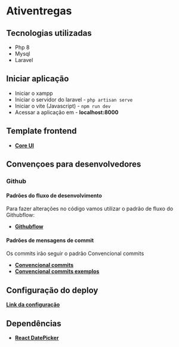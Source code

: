 # Ativentregas

## Tecnologias utilizadas

- Php 8
- Mysql
- Laravel

## Iniciar aplicação

- Iniciar o xampp
- Iniciar o servidor do laravel - ``` php artisan serve ```
- Iniciar o vite (Javascript) - ``` npm run dev ```
- Acessar a aplicação em - **localhost:8000**

## Template frontend

- **[Core UI](https://coreui.io/react/)**

## Convençoes para desenvolvedores

### **Github**

#### Padrões do fluxo de desenvolvimento
Para fazer alterações no código vamos utilizar o padrão de fluxo do Githubflow:

- **[Githubflow](https://warcontent.com/github-flow/)**

#### Padrões de mensagens de commit
Os commits irão seguir o padrão Convencional commits

- **[Convencional commits](https://www.conventionalcommits.org/pt-br/v1.0.0-beta.4/)**
- **[Convencional commits exemplos](https://github.com/iuricode/padroes-de-commits)**

## Configuração do deploy

**[Link da configuração](https://medium.com/@luisdalmolin/como-fazer-deploy-de-uma-aplica%C3%A7%C3%A3o-laravel-em-uma-hospedagem-compartilhada-bc114ee2cbb9)**

## Dependências

- **[React DatePicker](https://reactdatepicker.com/)**
